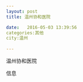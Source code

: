 ```yaml
--- 
layout: post 
title: 温州协和医院

date:   2016-05-03 13:39:56 
categories:其他  
city:温州
  
--- 
```

   
温州协和医院

信息

